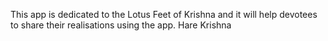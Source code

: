This app is dedicated to the Lotus Feet of Krishna and it will help devotees to share their realisations using the app. Hare Krishna
